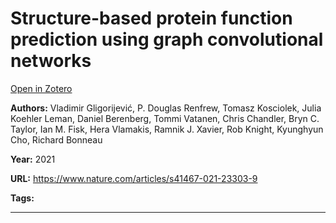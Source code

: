 # Structure-based protein function prediction using graph convolutional networks
[Open in Zotero](zotero://select/items/@GligorijevicEtAl_2021)

**Authors:** Vladimir Gligorijević, P. Douglas Renfrew, Tomasz Kosciolek, Julia Koehler Leman, Daniel Berenberg, Tommi Vatanen, Chris Chandler, Bryn C. Taylor, Ian M. Fisk, Hera Vlamakis, Ramnik J. Xavier, Rob Knight, Kyunghyun Cho, Richard Bonneau

**Year:** 2021

**URL:** https://www.nature.com/articles/s41467-021-23303-9

**Tags:**

---